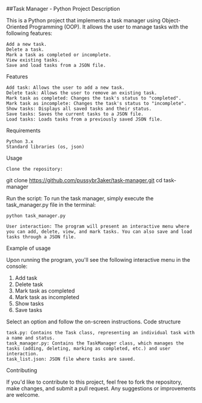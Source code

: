 ##Task Manager - Python Project
Description

This is a Python project that implements a task manager using Object-Oriented Programming (OOP). It allows the user to manage tasks with the following features:

    Add a new task.
    Delete a task.
    Mark a task as completed or incomplete.
    View existing tasks.
    Save and load tasks from a JSON file.

Features

    Add task: Allows the user to add a new task.
    Delete task: Allows the user to remove an existing task.
    Mark task as completed: Changes the task's status to "completed".
    Mark task as incomplete: Changes the task's status to "incomplete".
    Show tasks: Displays all saved tasks and their status.
    Save tasks: Saves the current tasks to a JSON file.
    Load tasks: Loads tasks from a previously saved JSON file.

Requirements

    Python 3.x
    Standard libraries (os, json)

Usage

    Clone the repository:

git clone https://github.com/pussybr3aker/task-manager.git
cd task-manager

Run the script: To run the task manager, simply execute the task_manager.py file in the terminal:

    python task_manager.py

    User interaction: The program will present an interactive menu where you can add, delete, view, and mark tasks. You can also save and load tasks through a JSON file.

Example of usage

Upon running the program, you'll see the following interactive menu in the console:

1) Add task
2) Delete task
3) Mark task as completed
4) Mark task as incompleted
5) Show tasks
6) Save tasks

Select an option and follow the on-screen instructions.
Code structure

    task.py: Contains the Task class, representing an individual task with a name and status.
    task_manager.py: Contains the TaskManager class, which manages the tasks (adding, deleting, marking as completed, etc.) and user interaction.
    task_list.json: JSON file where tasks are saved.

Contributing

If you'd like to contribute to this project, feel free to fork the repository, make changes, and submit a pull request. Any suggestions or improvements are welcome.
